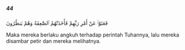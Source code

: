 ##### 44

<span class="ayah">فَعَتَوْا۟ عَنْ أَمْرِ رَبِّهِمْ فَأَخَذَتْهُمُ ٱلصَّٰعِقَةُ وَهُمْ يَنظُرُونَ</span>

<span class="ayah_translation">Maka mereka berlaku angkuh terhadap perintah Tuhannya, lalu mereka disambar petir dan mereka melihatnya.</span>

